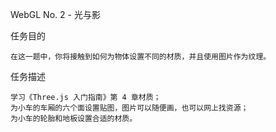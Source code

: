 WebGL No. 2 - 光与影

任务目的

	在这一题中，你将接触到如何为物体设置不同的材质，并且使用图片作为纹理。

任务描述

	学习《Three.js 入门指南》第 4 章材质；
	为小车的车厢的六个面设置贴图，图片可以随便画，也可以网上找资源；
	为小车的轮胎和地板设置合适的材质。